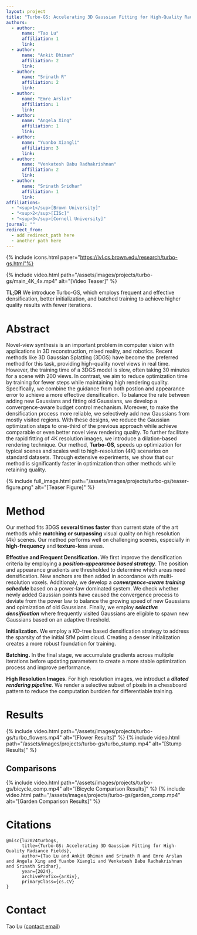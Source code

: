 ```yaml
---
layout: project
title: "Turbo-GS: Accelerating 3D Gaussian Fitting for High-Quality Radiance Fields"
authors:
  - author:
      name: "Tao Lu"
      affiliation: 1
      link: 
  - author:
      name: "Ankit Dhiman"
      affiliation: 2
      link: 
  - author:
      name: "Srinath R"
      affiliation: 2
      link: 
  - author:
      name: "Emre Arslan"
      affiliation: 1
      link: 
  - author:
      name: "Angela Xing"
      affiliation: 1
      link: 
  - author:
      name: "Yuanbo Xiangli"
      affiliation: 3
      link: 
  - author:
      name: "Venkatesh Babu Radhakrishnan"
      affiliation: 2
      link: 
  - author:
      name: "Srinath Sridhar"
      affiliation: 1
      link: 
affiliations:
  - "<sup>1</sup>[Brown University]"
  - "<sup>2</sup>[IISc]"
  - "<sup>3</sup>[Cornell University]"
journal: ""
redirect_from:
  - add redirect_path here
  - another path here
---
```


{% include icons.html paper="https://ivl.cs.brown.edu/research/turbo-gs.html"%}

{% include video.html path="/assets/images/projects/turbo-gs/main_4K_4x.mp4" alt="[Video Teaser]" %}

**TL;DR** We introduce Turbo-GS, which employs frequent and effective densification, better initialization, and batched training to achieve higher quality results with fewer iterations.

# Abstract

Novel-view synthesis is an important problem in computer vision with applications in 3D reconstruction, mixed reality, and robotics. Recent methods like 3D Gaussian Splatting (3DGS) have become the preferred method for this task, providing high-quality novel views in real time. However, the training time of a 3DGS model is slow, often taking 30 minutes for a scene with 200 views. In contrast, we aim to reduce optimization time by training for fewer steps while maintaining high rendering quality. Specifically, we combine the guidance from both postion and appearance error to achieve a more effective densification. To balance the rate between adding new Gaussians and fitting old Gaussians, we develop a convergence-aware budget control mechanism. Moreover, to make the densification process more reliable, we selectively add new Gaussians from mostly visited regions. With these designs, we reduce the Gaussian optimization steps to one-third of the previous approach while achieve comparable or even better novel view rendering quality. To further facilitate the rapid fitting of 4K resolution images, we introduce a dilation-based rendering technique. Our method, **Turbo-GS**, speeds up optimization for typical scenes and scales well to high-resolution (4K) scenarios on standard datasets. Through extensive experiments, we show that our method is significantly faster in optimization than other methods while retaining quality.

{% include full_image.html path="/assets/images/projects/turbo-gs/teaser-figure.png" alt="[Teaser Figure]" %}

# Method

Our method fits 3DGS **several times faster** than current state of the art methods while **matching or surpassing** visual quality on high resolution (4k) scenes. Our method performs well on challenging scenes, especially in **high-frequency** and **texture-less** areas. 

**Effective and Frequent Densification.** We first improve the densification criteria by employing a ***position-appearance based strategy***. The position and appearance gradients are thresholded to determine which areas need densification. New anchors are then added in accordance with multi-resolution voxels. Additionaly, we develop a ***convergence-aware training schedule*** based on a power-law dominated system. We check whether newly added Gaussian points have caused the convergence process to deviate from the power law to balance the growing speed of new Gaussians and opimization of old Gaussians. Finally, we employ ***selective densification*** where frequently visited Gaussians are eligible to spawn new Gaussians based on an adaptive threshold.

**Initialization.** We employ a KD-tree based densification strategy to address the sparsity of the initial SfM point cloud. Creating a denser initialization creates a more robust foundation for training.

**Batching.** In the final stage, we accumulate gradients across multiple iterations before updating parameters to create a more stable optimization process and improve performance. 

**High Resolution Images.** For high resolution images, we introduct a ***dilated rendering pipeline***. We render a selective subset of pixels in a chessboard pattern to reduce the computation burdden for differentiable training.

# Results
{% include video.html path="/assets/images/projects/turbo-gs/turbo_flowers.mp4" alt="[Flower Results]" %}
{% include video.html path="/assets/images/projects/turbo-gs/turbo_stump.mp4" alt="[Stump Results]" %}

## Comparisons
{% include video.html path="/assets/images/projects/turbo-gs/bicycle_comp.mp4" alt="[Bicycle Comparison Results]" %}
{% include video.html path="/assets/images/projects/turbo-gs/garden_comp.mp4" alt="[Garden Comparison Results]" %}

# Citations
    @misc{lu2024turbogs,
          title={Turbo-GS: Accelerating 3D Gaussian Fitting for High-Quality Radiance Fields}, 
          author={Tao Lu and Ankit Dhiman and Srinath R and Emre Arslan and Angela Xing and Yuanbo Xiangli and Venkatesh Babu Radhakrishnan and Srinath Sridhar},
          year={2024},
          archivePrefix={arXiv},
          primaryClass={cs.CV}
    }

<!-- eprint={TODO} -->

# Contact
Tao Lu ([contact email](tao_lu@brown.edu))
